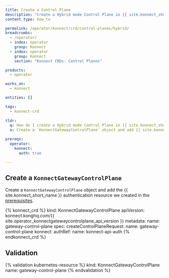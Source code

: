 ```yaml
---
title: Create a Control Plane
description: "Create a Hybrid mode Control Plane in {{ site.konnect_short_name }}"
content_type: how_to

permalink: /operator/konnect/crd/control-planes/hybrid/
breadcrumbs:
  - /operator/
  - index: operator
    group: Konnect
  - index: operator
    group: Konnect
    section: "Konnect CRDs: Control Planes"

products:
  - operator

works_on:
  - konnect

entities: []

tags:
  - konnect-crd
 
tldr:
  q: How do I create a Hybrid mode Control Plane in {{ site.konnect_short_name }}?
  a: Create a `KonnectGatewayControlPlane` object and add {{ site.konnect_short_name }} authentication.

prereqs:
  operator:
    konnect:
      auth: true

---
```


## Create a `KonnectGatewayControlPlane`

Create a `KonnectGatewayControlPlane` object and add the {{ site.konnect_short_name }} authentication resource we created in the [prerequisites](#prerequisites).

<!-- vale off -->
{% konnect_crd %}
kind: KonnectGatewayControlPlane
apiVersion: konnect.konghq.com/{{ site.operator_konnectgatewaycontrolplane_api_version }}
metadata:
  name: gateway-control-plane
spec:
  createControlPlaneRequest:
    name: gateway-control-plane
  konnect:
    authRef:
      name: konnect-api-auth
{% endkonnect_crd %}
<!-- vale on -->

## Validation

<!-- vale off -->
{% validation kubernetes-resource %}
kind: KonnectGatewayControlPlane
name: gateway-control-plane
{% endvalidation %}
<!-- vale on -->